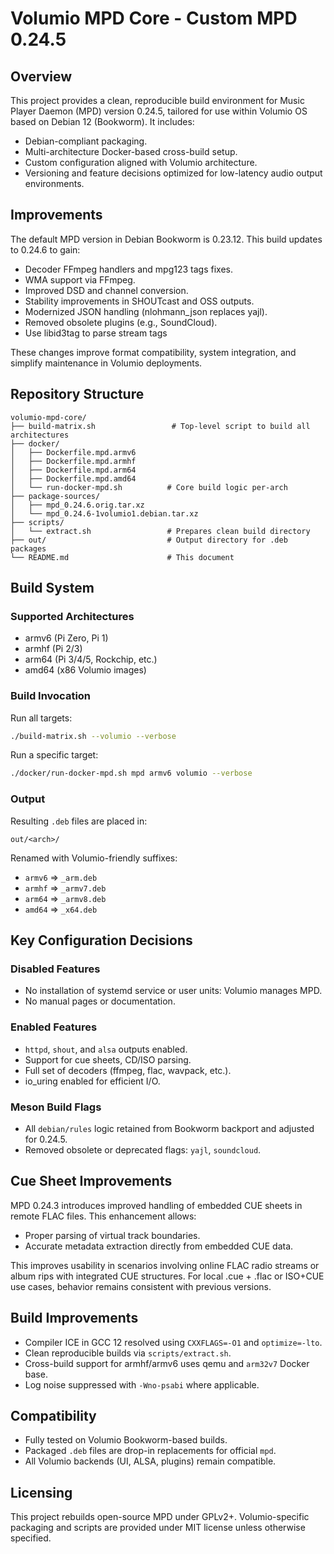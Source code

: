 # Volumio MPD Core - Custom MPD 0.24.5

## Overview
This project provides a clean, reproducible build environment for Music Player Daemon (MPD) version 0.24.5, tailored for use within Volumio OS based on Debian 12 (Bookworm). It includes:

- Debian-compliant packaging.
- Multi-architecture Docker-based cross-build setup.
- Custom configuration aligned with Volumio architecture.
- Versioning and feature decisions optimized for low-latency audio output environments.

## Improvements
The default MPD version in Debian Bookworm is 0.23.12. This build updates to 0.24.6 to gain:

- Decoder FFmpeg handlers and mpg123 tags fixes.
- WMA support via FFmpeg.
- Improved DSD and channel conversion.
- Stability improvements in SHOUTcast and OSS outputs.
- Modernized JSON handling (nlohmann_json replaces yajl).
- Removed obsolete plugins (e.g., SoundCloud).
- Use libid3tag to parse stream tags

These changes improve format compatibility, system integration, and simplify maintenance in Volumio deployments.

## Repository Structure

```
volumio-mpd-core/
├── build-matrix.sh                 # Top-level script to build all architectures
├── docker/
│   ├── Dockerfile.mpd.armv6
│   ├── Dockerfile.mpd.armhf
│   ├── Dockerfile.mpd.arm64
│   ├── Dockerfile.mpd.amd64
│   └── run-docker-mpd.sh          # Core build logic per-arch
├── package-sources/
│   ├── mpd_0.24.6.orig.tar.xz
│   └── mpd_0.24.6-1volumio1.debian.tar.xz
├── scripts/
│   └── extract.sh                 # Prepares clean build directory
├── out/                           # Output directory for .deb packages
└── README.md                      # This document
```

## Build System

### Supported Architectures
- armv6 (Pi Zero, Pi 1)
- armhf (Pi 2/3)
- arm64 (Pi 3/4/5, Rockchip, etc.)
- amd64 (x86 Volumio images)

### Build Invocation
Run all targets:
```bash
./build-matrix.sh --volumio --verbose
```

Run a specific target:
```bash
./docker/run-docker-mpd.sh mpd armv6 volumio --verbose
```

### Output
Resulting `.deb` files are placed in:
```
out/<arch>/
```
Renamed with Volumio-friendly suffixes:
- `armv6` => `_arm.deb`
- `armhf` => `_armv7.deb`
- `arm64` => `_armv8.deb`
- `amd64` => `_x64.deb`

## Key Configuration Decisions

### Disabled Features
- No installation of systemd service or user units: Volumio manages MPD.
- No manual pages or documentation.

### Enabled Features
- `httpd`, `shout`, and `alsa` outputs enabled.
- Support for cue sheets, CD/ISO parsing.
- Full set of decoders (ffmpeg, flac, wavpack, etc.).
- io_uring enabled for efficient I/O.

### Meson Build Flags
- All `debian/rules` logic retained from Bookworm backport and adjusted for 0.24.5.
- Removed obsolete or deprecated flags: `yajl`, `soundcloud`.

## Cue Sheet Improvements
MPD 0.24.3 introduces improved handling of embedded CUE sheets in remote FLAC files. This enhancement allows:

- Proper parsing of virtual track boundaries.
- Accurate metadata extraction directly from embedded CUE data.

This improves usability in scenarios involving online FLAC radio streams or album rips with integrated CUE structures. For local .cue + .flac or ISO+CUE use cases, behavior remains consistent with previous versions.

## Build Improvements

- Compiler ICE in GCC 12 resolved using `CXXFLAGS=-O1` and `optimize=-lto`.
- Clean reproducible builds via `scripts/extract.sh`.
- Cross-build support for armhf/armv6 uses qemu and `arm32v7` Docker base.
- Log noise suppressed with `-Wno-psabi` where applicable.

## Compatibility
- Fully tested on Volumio Bookworm-based builds.
- Packaged `.deb` files are drop-in replacements for official `mpd`.
- All Volumio backends (UI, ALSA, plugins) remain compatible.

## Licensing
This project rebuilds open-source MPD under GPLv2+. Volumio-specific packaging and scripts are provided under MIT license unless otherwise specified.
